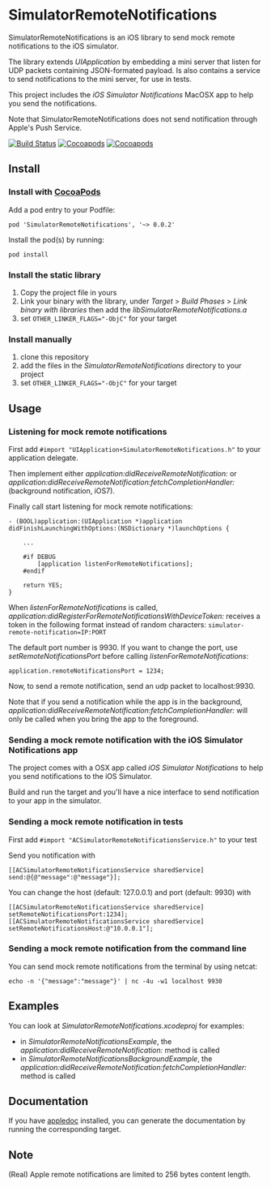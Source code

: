 # SimulatorRemoteNotifications

SimulatorRemoteNotifications is an iOS library to send mock remote notifications to the iOS simulator.

The library extends _UIApplication_ by embedding a mini server that listen for UDP packets containing JSON-formated payload. Is also contains a service to send notifications to the mini server, for use in tests.

This project includes the _iOS Simulator Notifications_ MacOSX app to help you send the notifications.


Note that SimulatorRemoteNotifications does not send notification through Apple's Push Service.

[![Build Status](https://api.travis-ci.org/acoomans/SimulatorRemoteNotifications.png)](https://api.travis-ci.org/acoomans/SimulatorRemoteNotifications.png)
[![Cocoapods](https://cocoapod-badges.herokuapp.com/v/SimulatorRemoteNotifications/badge.png)](http://beta.cocoapods.org/?q=on%3Aios%20name%3ASimulatorRemoteNotifications%2A)
[![Cocoapods](https://cocoapod-badges.herokuapp.com/p/SimulatorRemoteNotifications/badge.png)](http://beta.cocoapods.org/?q=on%3Aios%20name%3ASimulatorRemoteNotifications%2A)


## Install

### Install with [CocoaPods](http://cocoapods.org)

Add a pod entry to your Podfile:

    pod 'SimulatorRemoteNotifications', '~> 0.0.2'

Install the pod(s) by running:

    pod install

### Install the static library

1. Copy the project file in yours
2. Link your binary with the library, under _Target_ > _Build Phases_ > _Link binary with libraries_ then add the _libSimulatorRemoteNotifications.a_
3. set `OTHER_LINKER_FLAGS="-ObjC"` for your target

    
### Install manually

1. clone this repository
2. add the files in the _SimulatorRemoteNotifications_ directory to your project
3. set `OTHER_LINKER_FLAGS="-ObjC"` for your target


## Usage

### Listening for mock remote notifications

First add `#import "UIApplication+SimulatorRemoteNotifications.h"` to your application delegate.

Then implement either _application:didReceiveRemoteNotification:_ or _application:didReceiveRemoteNotification:fetchCompletionHandler:_ (background notification, iOS7).

Finally call start listening for mock remote notifications:

	- (BOOL)application:(UIApplication *)application didFinishLaunchingWithOptions:(NSDictionary *)launchOptions {
	
    	...

		#if DEBUG
			[application listenForRemoteNotifications];
		#endif
	
    	return YES;
	}

When _listenForRemoteNotifications_ is called, _application:didRegisterForRemoteNotificationsWithDeviceToken:_ receives a token in the following format instead of random characters: `simulator-remote-notification=IP:PORT`

The default port number is 9930. If you want to change the port, use _setRemoteNotificationsPort_ before calling _listenForRemoteNotifications_:

	application.remoteNotificationsPort = 1234;

Now, to send a remote notification, send an udp packet to localhost:9930.

Note that if you send a notification while the app is in the background, _application:didReceiveRemoteNotification:fetchCompletionHandler:_ will only be called when you bring the app to the foreground.


### Sending a mock remote notification with the iOS Simulator Notifications app

The project comes with a OSX app called _iOS Simulator Notifications_ to help you send notifications to the iOS Simulator.

Build and run the target and you'll have a nice interface to send notification to your app in the simulator.


### Sending a mock remote notification in tests

First add `#import "ACSimulatorRemoteNotificationsService.h"` to your test

Send you notification with 

	[[ACSimulatorRemoteNotificationsService sharedService] send:@{@"message":@"message"}];
	
You can change the host (default: 127.0.0.1) and port (default: 9930) with 

	[[ACSimulatorRemoteNotificationsService sharedService] setRemoteNotificationsPort:1234];
	[[ACSimulatorRemoteNotificationsService sharedService] setRemoteNotificationsHost:@"10.0.0.1"];

### Sending a mock remote notification from the command line

You can send mock remote notifications from the terminal by using netcat:

	echo -n '{"message":"message"}' | nc -4u -w1 localhost 9930
	
## Examples

You can look at _SimulatorRemoteNotifications.xcodeproj_ for examples:

- in _SimulatorRemoteNotificationsExample_, the _application:didReceiveRemoteNotification:_ method is called
- in _SimulatorRemoteNotificationsBackgroundExample_, the _application:didReceiveRemoteNotification:fetchCompletionHandler:_ method is called

## Documentation

If you have [appledoc](http://gentlebytes.com/appledoc/) installed, you can generate the documentation by running the corresponding target.
	
## Note

(Real) Apple remote notifications are limited to 256 bytes content length.